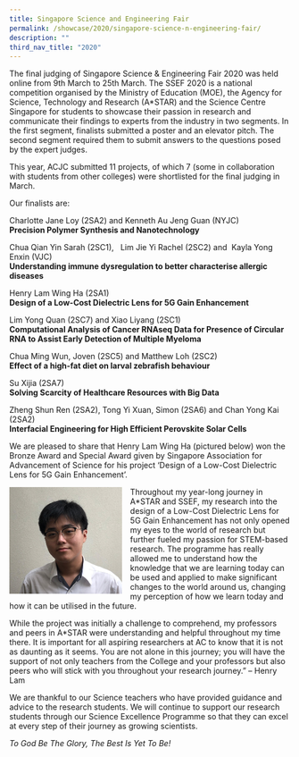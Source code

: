 ```yaml
---
title: Singapore Science and Engineering Fair
permalink: /showcase/2020/singapore-science-n-engineering-fair/
description: ""
third_nav_title: "2020"
---
```

The final judging of Singapore Science &amp; Engineering Fair 2020 was held online from 9th March to 25th March. The SSEF 2020 is a national competition organised by the Ministry of Education (MOE), the Agency for Science, Technology and Research (A\*STAR) and the Science Centre Singapore for students to showcase their passion in research and communicate their findings to experts from the industry in two segments. In the first segment, finalists submitted a poster and an elevator pitch. The second segment required them to submit answers to the questions posed by the expert judges.

  

This year, ACJC submitted 11 projects, of which 7 (some in collaboration with students from other colleges) were shortlisted for the final judging in March.

  

Our finalists are:

  

Charlotte Jane Loy (2SA2) and Kenneth Au Jeng Guan (NYJC) <br>**Precision Polymer Synthesis and Nanotechnology**

  

Chua Qian Yin Sarah (2SC1),&nbsp; &nbsp;Lim Jie Yi Rachel (2SC2) and&nbsp; Kayla Yong Enxin (VJC)<br>
**Understanding immune dysregulation to better characterise allergic diseases**

  

Henry Lam Wing Ha (2SA1)<br>
**Design of a Low-Cost Dielectric Lens for 5G Gain Enhancement**

  

Lim Yong Quan (2SC7) and Xiao Liyang (2SC1) <br>
**Computational Analysis of Cancer RNAseq Data for Presence of Circular RNA to Assist Early Detection of Multiple Myeloma**

  

Chua Ming Wun, Joven (2SC5) and Matthew Loh (2SC2) <br>
**Effect of a high-fat diet on larval zebrafish behaviour**

  

Su Xijia (2SA7) <br>
**Solving Scarcity of Healthcare Resources with Big Data**

  

Zheng Shun Ren (2SA2), Tong Yi Xuan, Simon (2SA6) and Chan Yong Kai (2SA2) <br>
**Interfacial Engineering for High Efficient Perovskite Solar Cells**

  

We are pleased to share that Henry Lam Wing Ha (pictured below) won the Bronze Award and Special Award given by Singapore Association for Advancement of Science for his project ‘Design of a Low-Cost Dielectric Lens for 5G Gain Enhancement’.

<img src="/images/Photo%20of%20Henry%20Lam.jpeg" style="width: 40%; margin-right:15px;" align="left"> Throughout my year-long journey in A\*STAR and SSEF, my research into the design of a Low-Cost Dielectric Lens for 5G Gain Enhancement has not only opened my eyes to the world of research but further fueled my passion for STEM-based research. The programme has really allowed me to understand how the knowledge that we are learning today can be used and applied to make significant changes to the world around us, changing my perception of how we learn today and how it can be utilised in the future.

While the project was initially a challenge to comprehend, my professors and peers in A\*STAR were understanding and helpful throughout my time there. It is important for all aspiring researchers at AC to know that it is not as daunting as it seems. You are not alone in this journey; you will have the support of not only teachers from the College and your professors but also peers who will stick with you throughout your research journey.” – Henry Lam

We are thankful to our Science teachers who have provided guidance and advice to the research students. We will continue to support our research students through our Science Excellence Programme so that they can excel at every step of their journey as growing scientists.

_To God Be The Glory, The Best Is Yet To Be!_